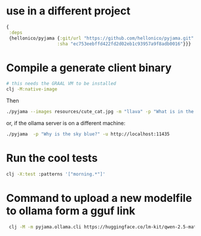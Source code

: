 
# use in a different project

```clojure
{
 :deps
 {hellonico/pyjama {:git/url "https://github.com/hellonico/pyjama.git"
                   :sha "ec753eebffd422fd2d02eb1c93957a9f8adb0016"}}}
```

# Compile a generate client binary

```bash
# this needs the GRAAL VM to be installed
clj -M:native-image
```

Then

```bash
./pyjama --images resources/cute_cat.jpg -m "llava" -p "What is in the picture?"
```

or, if the ollama server is on a different machine:

```bash
./pyjama  -p "Why is the sky blue?" -u http://localhost:11435
```

# Run the cool tests

```bash
clj -X:test :patterns '["morning.*"]'
```

# Command to upload a new modelfile to ollama form a gguf link

```bash
 clj -M -m pyjama.ollama.cli https://huggingface.co/lm-kit/qwen-2.5-math-7.6b-instruct-gguf/resolve/main/Qwen-2.5-Math-7.6B-Instruct-Q6_K.gguf hellonico 
```